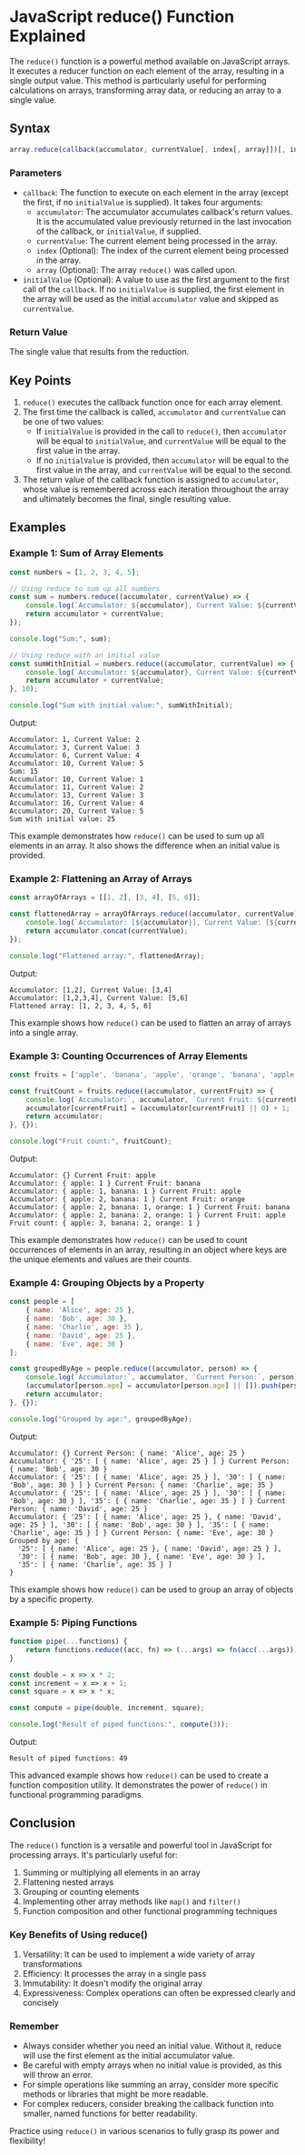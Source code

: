 # JavaScript reduce() Function Explained

The `reduce()` function is a powerful method available on JavaScript arrays. It executes a reducer function on each element of the array, resulting in a single output value. This method is particularly useful for performing calculations on arrays, transforming array data, or reducing an array to a single value.

## Syntax

```javascript
array.reduce(callback(accumulator, currentValue[, index[, array]])[, initialValue])
```

### Parameters

- `callback`: The function to execute on each element in the array (except the first, if no `initialValue` is supplied). It takes four arguments:
  - `accumulator`: The accumulator accumulates callback's return values. It is the accumulated value previously returned in the last invocation of the callback, or `initialValue`, if supplied.
  - `currentValue`: The current element being processed in the array.
  - `index` (Optional): The index of the current element being processed in the array.
  - `array` (Optional): The array `reduce()` was called upon.
- `initialValue` (Optional): A value to use as the first argument to the first call of the `callback`. If no `initialValue` is supplied, the first element in the array will be used as the initial `accumulator` value and skipped as `currentValue`.

### Return Value

The single value that results from the reduction.

## Key Points

1. `reduce()` executes the callback function once for each array element.
2. The first time the callback is called, `accumulator` and `currentValue` can be one of two values:
   - If `initialValue` is provided in the call to `reduce()`, then `accumulator` will be equal to `initialValue`, and `currentValue` will be equal to the first value in the array.
   - If no `initialValue` is provided, then `accumulator` will be equal to the first value in the array, and `currentValue` will be equal to the second.
3. The return value of the callback function is assigned to `accumulator`, whose value is remembered across each iteration throughout the array and ultimately becomes the final, single resulting value.



## Examples

### Example 1: Sum of Array Elements

```javascript
const numbers = [1, 2, 3, 4, 5];

// Using reduce to sum up all numbers
const sum = numbers.reduce((accumulator, currentValue) => {
    console.log(`Accumulator: ${accumulator}, Current Value: ${currentValue}`);
    return accumulator + currentValue;
});

console.log("Sum:", sum);

// Using reduce with an initial value
const sumWithInitial = numbers.reduce((accumulator, currentValue) => {
    console.log(`Accumulator: ${accumulator}, Current Value: ${currentValue}`);
    return accumulator + currentValue;
}, 10);

console.log("Sum with initial value:", sumWithInitial);
```

Output:
```
Accumulator: 1, Current Value: 2
Accumulator: 3, Current Value: 3
Accumulator: 6, Current Value: 4
Accumulator: 10, Current Value: 5
Sum: 15
Accumulator: 10, Current Value: 1
Accumulator: 11, Current Value: 2
Accumulator: 13, Current Value: 3
Accumulator: 16, Current Value: 4
Accumulator: 20, Current Value: 5
Sum with initial value: 25
```

This example demonstrates how `reduce()` can be used to sum up all elements in an array. It also shows the difference when an initial value is provided.

### Example 2: Flattening an Array of Arrays

```javascript
const arrayOfArrays = [[1, 2], [3, 4], [5, 6]];

const flattenedArray = arrayOfArrays.reduce((accumulator, currentValue) => {
    console.log(`Accumulator: [${accumulator}], Current Value: [${currentValue}]`);
    return accumulator.concat(currentValue);
});

console.log("Flattened array:", flattenedArray);
```

Output:
```
Accumulator: [1,2], Current Value: [3,4]
Accumulator: [1,2,3,4], Current Value: [5,6]
Flattened array: [1, 2, 3, 4, 5, 6]
```

This example shows how `reduce()` can be used to flatten an array of arrays into a single array.

### Example 3: Counting Occurrences of Array Elements

```javascript
const fruits = ['apple', 'banana', 'apple', 'orange', 'banana', 'apple'];

const fruitCount = fruits.reduce((accumulator, currentFruit) => {
    console.log(`Accumulator:`, accumulator, `Current Fruit: ${currentFruit}`);
    accumulator[currentFruit] = (accumulator[currentFruit] || 0) + 1;
    return accumulator;
}, {});

console.log("Fruit count:", fruitCount);
```

Output:
```
Accumulator: {} Current Fruit: apple
Accumulator: { apple: 1 } Current Fruit: banana
Accumulator: { apple: 1, banana: 1 } Current Fruit: apple
Accumulator: { apple: 2, banana: 1 } Current Fruit: orange
Accumulator: { apple: 2, banana: 1, orange: 1 } Current Fruit: banana
Accumulator: { apple: 2, banana: 2, orange: 1 } Current Fruit: apple
Fruit count: { apple: 3, banana: 2, orange: 1 }
```

This example demonstrates how `reduce()` can be used to count occurrences of elements in an array, resulting in an object where keys are the unique elements and values are their counts.

### Example 4: Grouping Objects by a Property

```javascript
const people = [
    { name: 'Alice', age: 25 },
    { name: 'Bob', age: 30 },
    { name: 'Charlie', age: 35 },
    { name: 'David', age: 25 },
    { name: 'Eve', age: 30 }
];

const groupedByAge = people.reduce((accumulator, person) => {
    console.log(`Accumulator:`, accumulator, `Current Person:`, person);
    (accumulator[person.age] = accumulator[person.age] || []).push(person);
    return accumulator;
}, {});

console.log("Grouped by age:", groupedByAge);
```

Output:
```
Accumulator: {} Current Person: { name: 'Alice', age: 25 }
Accumulator: { '25': [ { name: 'Alice', age: 25 } ] } Current Person: { name: 'Bob', age: 30 }
Accumulator: { '25': [ { name: 'Alice', age: 25 } ], '30': [ { name: 'Bob', age: 30 } ] } Current Person: { name: 'Charlie', age: 35 }
Accumulator: { '25': [ { name: 'Alice', age: 25 } ], '30': [ { name: 'Bob', age: 30 } ], '35': [ { name: 'Charlie', age: 35 } ] } Current Person: { name: 'David', age: 25 }
Accumulator: { '25': [ { name: 'Alice', age: 25 }, { name: 'David', age: 25 } ], '30': [ { name: 'Bob', age: 30 } ], '35': [ { name: 'Charlie', age: 35 } ] } Current Person: { name: 'Eve', age: 30 }
Grouped by age: {
  '25': [ { name: 'Alice', age: 25 }, { name: 'David', age: 25 } ],
  '30': [ { name: 'Bob', age: 30 }, { name: 'Eve', age: 30 } ],
  '35': [ { name: 'Charlie', age: 35 } ]
}
```

This example shows how `reduce()` can be used to group an array of objects by a specific property.


### Example 5: Piping Functions

```javascript
function pipe(...functions) {
    return functions.reduce((acc, fn) => (...args) => fn(acc(...args)));
}

const double = x => x * 2;
const increment = x => x + 1;
const square = x => x * x;

const compute = pipe(double, increment, square);

console.log("Result of piped functions:", compute(3));
```

Output:
```
Result of piped functions: 49
```

This advanced example shows how `reduce()` can be used to create a function composition utility. It demonstrates the power of `reduce()` in functional programming paradigms.

## Conclusion

The `reduce()` function is a versatile and powerful tool in JavaScript for processing arrays. It's particularly useful for:

1. Summing or multiplying all elements in an array
2. Flattening nested arrays
3. Grouping or counting elements
4. Implementing other array methods like `map()` and `filter()`
5. Function composition and other functional programming techniques

### Key Benefits of Using reduce()

1. Versatility: It can be used to implement a wide variety of array transformations
2. Efficiency: It processes the array in a single pass
3. Immutability: It doesn't modify the original array
4. Expressiveness: Complex operations can often be expressed clearly and concisely

### Remember

- Always consider whether you need an initial value. Without it, reduce will use the first element as the initial accumulator value.
- Be careful with empty arrays when no initial value is provided, as this will throw an error.
- For simple operations like summing an array, consider more specific methods or libraries that might be more readable.
- For complex reducers, consider breaking the callback function into smaller, named functions for better readability.

Practice using `reduce()` in various scenarios to fully grasp its power and flexibility!